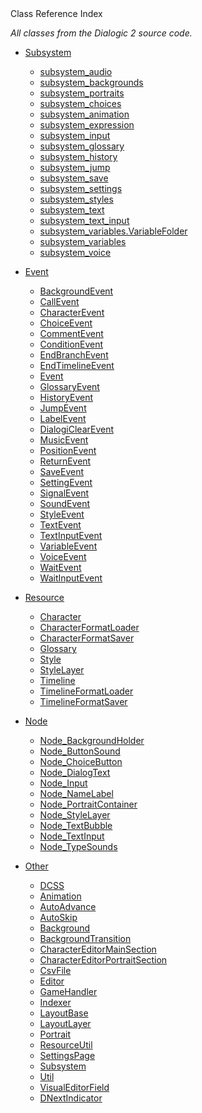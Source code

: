 
<div class="header-banner purple">
<div class="header-label purple">Class Reference Index</div>
</div>

*All classes from the Dialogic 2 source code.*

- [Subsystem]()
    - [subsystem_audio](classes/class_subsystem_audio.md)
    - [subsystem_backgrounds](classes/class_subsystem_backgrounds.md)
    - [subsystem_portraits](classes/class_subsystem_portraits.md)
    - [subsystem_choices](classes/class_subsystem_choices.md)
    - [subsystem_animation](classes/class_subsystem_animation.md)
    - [subsystem_expression](classes/class_subsystem_expression.md)
    - [subsystem_input](classes/class_subsystem_input.md)
    - [subsystem_glossary](classes/class_subsystem_glossary.md)
    - [subsystem_history](classes/class_subsystem_history.md)
    - [subsystem_jump](classes/class_subsystem_jump.md)
    - [subsystem_save](classes/class_subsystem_save.md)
    - [subsystem_settings](classes/class_subsystem_settings.md)
    - [subsystem_styles](classes/class_subsystem_styles.md)
    - [subsystem_text](classes/class_subsystem_text.md)
    - [subsystem_text_input](classes/class_subsystem_text_input.md)
    - [subsystem_variables.VariableFolder](classes/class_subsystem_variables.variablefolder.md)
    - [subsystem_variables](classes/class_subsystem_variables.md)
    - [subsystem_voice](classes/class_subsystem_voice.md)

- [Event]()
    - [BackgroundEvent](classes/class_dialogicbackgroundevent.md)
    - [CallEvent](classes/class_dialogiccallevent.md)
    - [CharacterEvent](classes/class_dialogiccharacterevent.md)
    - [ChoiceEvent](classes/class_dialogicchoiceevent.md)
    - [CommentEvent](classes/class_dialogiccommentevent.md)
    - [ConditionEvent](classes/class_dialogicconditionevent.md)
    - [EndBranchEvent](classes/class_dialogicendbranchevent.md)
    - [EndTimelineEvent](classes/class_dialogicendtimelineevent.md)
    - [Event](classes/class_dialogicevent.md)
    - [GlossaryEvent](classes/class_dialogicglossaryevent.md)
    - [HistoryEvent](classes/class_dialogichistoryevent.md)
    - [JumpEvent](classes/class_dialogicjumpevent.md)
    - [LabelEvent](classes/class_dialogiclabelevent.md)
    - [DialogiClearEvent](classes/class_dialogiclearevent.md)
    - [MusicEvent](classes/class_dialogicmusicevent.md)
    - [PositionEvent](classes/class_dialogicpositionevent.md)
    - [ReturnEvent](classes/class_dialogicreturnevent.md)
    - [SaveEvent](classes/class_dialogicsaveevent.md)
    - [SettingEvent](classes/class_dialogicsettingevent.md)
    - [SignalEvent](classes/class_dialogicsignalevent.md)
    - [SoundEvent](classes/class_dialogicsoundevent.md)
    - [StyleEvent](classes/class_dialogicstyleevent.md)
    - [TextEvent](classes/class_dialogictextevent.md)
    - [TextInputEvent](classes/class_dialogictextinputevent.md)
    - [VariableEvent](classes/class_dialogicvariableevent.md)
    - [VoiceEvent](classes/class_dialogicvoiceevent.md)
    - [WaitEvent](classes/class_dialogicwaitevent.md)
    - [WaitInputEvent](classes/class_dialogicwaitinputevent.md)

- [Resource]()
    - [Character](classes/class_dialogiccharacter.md)
    - [CharacterFormatLoader](classes/class_dialogiccharacterformatloader.md)
    - [CharacterFormatSaver](classes/class_dialogiccharacterformatsaver.md)
    - [Glossary](classes/class_dialogicglossary.md)
    - [Style](classes/class_dialogicstyle.md)
    - [StyleLayer](classes/class_dialogicstylelayer.md)
    - [Timeline](classes/class_dialogictimeline.md)
    - [TimelineFormatLoader](classes/class_dialogictimelineformatloader.md)
    - [TimelineFormatSaver](classes/class_dialogictimelineformatsaver.md)

- [Node]()
    - [Node_BackgroundHolder](classes/class_dialogicnode_backgroundholder.md)
    - [Node_ButtonSound](classes/class_dialogicnode_buttonsound.md)
    - [Node_ChoiceButton](classes/class_dialogicnode_choicebutton.md)
    - [Node_DialogText](classes/class_dialogicnode_dialogtext.md)
    - [Node_Input](classes/class_dialogicnode_input.md)
    - [Node_NameLabel](classes/class_dialogicnode_namelabel.md)
    - [Node_PortraitContainer](classes/class_dialogicnode_portraitcontainer.md)
    - [Node_StyleLayer](classes/class_dialogicnode_stylelayer.md)
    - [Node_TextBubble](classes/class_dialogicnode_textbubble.md)
    - [Node_TextInput](classes/class_dialogicnode_textinput.md)
    - [Node_TypeSounds](classes/class_dialogicnode_typesounds.md)

- [Other]()
    - [DCSS](classes/class_dcss.md)
    - [Animation](classes/class_dialogicanimation.md)
    - [AutoAdvance](classes/class_dialogicautoadvance.md)
    - [AutoSkip](classes/class_dialogicautoskip.md)
    - [Background](classes/class_dialogicbackground.md)
    - [BackgroundTransition](classes/class_dialogicbackgroundtransition.md)
    - [CharacterEditorMainSection](classes/class_dialogiccharactereditormainsection.md)
    - [CharacterEditorPortraitSection](classes/class_dialogiccharactereditorportraitsection.md)
    - [CsvFile](classes/class_dialogiccsvfile.md)
    - [Editor](classes/class_dialogiceditor.md)
    - [GameHandler](classes/class_dialogicgamehandler.md)
    - [Indexer](classes/class_dialogicindexer.md)
    - [LayoutBase](classes/class_dialogiclayoutbase.md)
    - [LayoutLayer](classes/class_dialogiclayoutlayer.md)
    - [Portrait](classes/class_dialogicportrait.md)
    - [ResourceUtil](classes/class_dialogicresourceutil.md)
    - [SettingsPage](classes/class_dialogicsettingspage.md)
    - [Subsystem](classes/class_dialogicsubsystem.md)
    - [Util](classes/class_dialogicutil.md)
    - [VisualEditorField](classes/class_dialogicvisualeditorfield.md)
    - [DNextIndicator](classes/class_dnextindicator.md)
